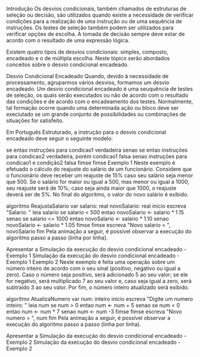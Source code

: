 

     
Introdução
Os desvios condicionais, também chamados de estruturas de seleção ou decisão, são utilizados quando existe a necessidade de verificar condições para a realização de uma instrução ou de uma sequência de instruções. Os testes de seleção também podem ser utilizados para verificar opções de escolha. A tomada de decisão sempre deve estar de acordo com o resultado de uma expressão lógica.

Existem quatro tipos de desvios condicionais: simples, composto, encadeado e o de múltipla escolha. Neste tópico serão abordados conceitos sobre o desvio condicional encadeado.

 

Desvio Condicional Encadeado
Quando, devido à necessidade de processamento, agruparmos vários desvios, formamos um desvio encadeado. Um desvio condicional encadeado é uma seuquência de testes de seleção, os quais serão executados ou não de acordo com o resultado das condições e de acordo com o encadeamento dos testes. Normalmente, tal formação ocorre quando uma determinada ação ou bloco deve ser execiutado se um grande conjunto de possibilidades ou combinações de situações for satisfeito.

Em Português Estruturado, a instrução para o desvio condicional encadeado deve seguir o seguinte modelo:

 

se <condicao1> entao
     instruções para condicao1 verdadeira
senao
     se <condicao2> entao
          instruções para condicao2 verdadeira, porém condicao1 falsa
     senao
         instruções para condicao1 e condição2 falsa
  fimse
fimse
Exemplo 1
Neste exemplo é efetuado o cálculo do reajuste do salário de um funcionário. Considere que o funcionário deve receber um reajuste de 15% caso seu salário seja menor que 500. Se o salário for maior ou igual a 500, mas menor ou igual a 1000, seu reajuste será de 10%; caso seja ainda maior que 1000, o reajuste deverá ser de 5%. No final do algoritmo, o valor do novo salário é exibido.

algoritmo ReajustaSalario
var
  salario: real
  novoSalario: real
inicio
  escreva "Salario: "
  leia salario
  se salario < 500 entao
       novoSalario <- salario * 1.15
  senao
       se salario <= 1000 entao
            novoSalario <- salario * 1.10
      senao
           novoSalario <- salario * 1.05
    fimse
  fimse
  escreva "Novo salario = ", novoSalario
fim
Pela animação a seguir, é possível observar a execução do algoritmo passo a passo (linha por linha).

Apresentar a Simulação da execução do desvio condicional encadeado - Exemplo 1
Simulação da execução do desvio condicional encadeado - Exemplo 1
Exemplo 2
Neste exemplo é feita uma operação sobre um número inteiro de acordo com o seu sinal (positivo, negativo ou igual a zero). Caso o número seja positivo, será adicionado 5 ao seu valor; se ele for negativo, será multiplicado 7 ao seu valor e, caso seja igual a zero, será subtraído 3 ao seu valor. Por fim, o número inteiro atualizado será exibido.

algoritmo AtualizaNumero
var num: inteiro
inicio
  escreva "Digite um numero inteiro: "
  leia num
  se num > 0 entao
       num <- num + 5
  senao
       se num < 0 entao
            num <- num * 7
      senao
           num <- num -3
    fimse
  fimse
  escreva "Novo numero = ", num
fim
Pela animação a seguir, é possível observar a execução do algoritmo passo a passo (linha por linha).

Apresentar a Simulação da execução do desvio condicional encadeado - Exemplo 2
Simulação da execução do desvio condicional encadeado - Exemplo 2
